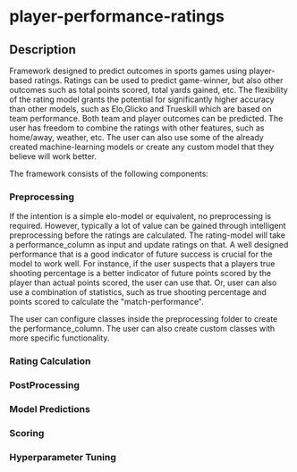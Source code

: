 # player-performance-ratings

## Description

Framework designed to predict outcomes in sports games using player-based ratings.
Ratings can be used to predict game-winner, but also other outcomes such as total points scored, total yards gained, etc.
The flexibility of the rating model grants the potential for significantly higher accuracy than other models, such as Elo,Glicko and Trueskill which are based on team performance.
Both team and player outcomes can be predicted.
The user has freedom to combine the ratings with other features, such as home/away, weather, etc.
The user can also use some of the already created machine-learning models or create any custom model that they believe will work better.

The framework consists of the following components:

### Preprocessing

If the intention is a simple elo-model or equivalent, no preprocessing is required. 
However, typically a lot of value can be gained through intelligent preprocessing before the ratings are calculated.
The rating-model will take a performance_column as input and update ratings on that. 
A well designed performance that is a good indicator of future success is crucial for the model to work well.
For instance, if the user suspects that a players true shooting percentage is a better indicator of future points scored by the player than actual points scored, the user can use that.
Or, user can also use a combination of statistics, such as true shooting percentage and points scored to calculate the "match-performance".

The user can configure classes inside the preprocessing folder to create the performance_column.
The user can also create custom classes with more specific functionality. 


### Rating Calculation

### PostProcessing

### Model Predictions

### Scoring

### Hyperparameter Tuning




